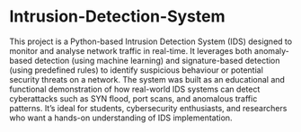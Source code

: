 # Intrusion-Detection-System
This project is a Python-based Intrusion Detection System (IDS) designed to monitor and analyse network traffic in real-time. It leverages both anomaly-based detection (using machine learning) and signature-based detection (using predefined rules) to identify suspicious behaviour or potential security threats on a network.
The system was built as an educational and functional demonstration of how real-world IDS systems can detect cyberattacks such as SYN flood, port scans, and anomalous traffic patterns. It’s ideal for students, cybersecurity enthusiasts, and researchers who want a hands-on understanding of IDS implementation.



